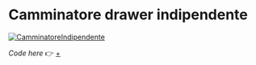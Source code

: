 # Camminatore drawer indipendente

[![CamminatoreIndipendente](https://user-images.githubusercontent.com/76476647/113505209-a349d280-953d-11eb-8be7-473a9037f637.png "CamminatoreIndipendente")](https://editor.p5js.org/Lucilla/full/rLL64Eppv)

_Code here_ :point_right: [+](https://editor.p5js.org/Lucilla/sketches/rLL64Eppv)
